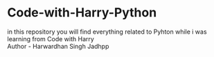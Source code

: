 # Code-with-Harry-Python
in this repository you will find everything related to Pyhton while i was learning from Code with Harry
<br>
Author - Harwardhan Singh Jadhpp
